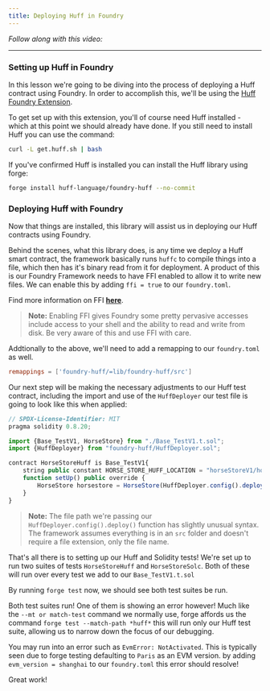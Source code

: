 ```yaml
---
title: Deploying Huff in Foundry
---
```


_Follow along with this video:_

---

### Setting up Huff in Foundry

In this lesson we're going to be diving into the process of deploying a Huff contract using Foundry. In order to accomplish this, we'll be using the [Huff Foundry Extension](https://github.com/huff-language/foundry-huff).

To get set up with this extension, you'll of course need Huff installed - which at this point we should already have done. If you still need to install Huff you can use the command:

```bash
curl -L get.huff.sh | bash
```

If you've confirmed Huff is installed you can install the Huff library using forge:

```bash
forge install huff-language/foundry-huff --no-commit
```

### Deploying Huff with Foundry

Now that things are installed, this library will assist us in deploying our Huff contracts using Foundry.

Behind the scenes, what this library does, is any time we deploy a Huff smart contract, the framework basically runs `huffc` to compile things into a file, which then has it's binary read from it for deployment. A product of this is our Foundry Framework needs to have FFI enabled to allow it to write new files. We can enable this by adding `ffi = true` to our `foundry.toml`.

Find more information on FFI **[here](https://book.getfoundry.sh/cheatcodes/ffi)**.

> **Note:** Enabling FFI gives Foundry some pretty pervasive accesses include access to your shell and the ability to read and write from disk. Be very aware of this and use FFI with care.

Addtionally to the above, we'll need to add a remapping to our `foundry.toml` as well.

```toml
remappings = ['foundry-huff/=lib/foundry-huff/src']
```

Our next step will be making the necessary adjustments to our Huff test contract, including the import and use of the `HuffDeployer` our test file is going to look like this when applied:

```js
// SPDX-License-Identifier: MIT
pragma solidity 0.8.20;

import {Base_TestV1, HorseStore} from "./Base_TestV1.t.sol";
import {HuffDeployer} from "foundry-huff/HuffDeployer.sol";

contract HorseStoreHuff is Base_TestV1{
    string public constant HORSE_STORE_HUFF_LOCATION = "horseStoreV1/horsestore";
    function setUp() public override {
        HorseStore horsestore = HorseStore(HuffDeployer.config().deploy(HORSE_STORE_HUFF_LOCATION));
    }
}
```

> **Note:** The file path we're passing our `HuffDeployer.config().deploy()` function has slightly unusual syntax. The framework assumes everything is in an `src` folder and doesn't require a file extension, only the file name.

That's all there is to setting up our Huff and Solidity tests! We're set up to run two suites of tests `HorseStoreHuff` and `HorseStoreSolc`. Both of these will run over every test we add to our `Base_TestV1.t.sol`

By running `forge test` now, we should see both test suites be run.

Both test suites run! One of them is showing an error however! Much like the `--mt or match-test` command we normally use, forge affords us the command `forge test --match-path *huff*` this will run only our Huff test suite, allowing us to narrow down the focus of our debugging.

You may run into an error such as `EvmError: NotActivated`. This is typically seen due to forge testing defaulting to `Paris` as an EVM version. by adding `evm_version = shanghai` to our `foundry.toml` this error should resolve!

Great work!
